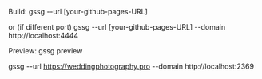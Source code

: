 Build:
gssg --url [your-github-pages-URL]

or (if different port)
gssg --url [your-github-pages-URL] --domain http://localhost:4444 


Preview:
gssg preview



gssg --url https://weddingphotography.pro --domain http://localhost:2369